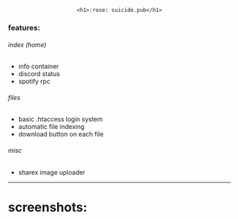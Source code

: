 <div align="center">

	<h1>:rose: suicide.pub</h1>
</div>

### features:
###### index (home)
* info container
* discord status
* spotify rpc
###### files
* basic .htaccess login system
* automatic file indexing
* download button on each file
###### misc
* sharex image uploader


------
screenshots:
======
<img title="index" src="https://user-images.githubusercontent.com/114261164/213054479-b9c54d3a-e1f9-46bd-90ca-ab43d68c42e6.png" alt="" data-align="center">
<img title="files" src="https://user-images.githubusercontent.com/114261164/213054769-3b0bbd6f-4b15-483a-ba75-27bb65ddc9f4.png" alt="" data-align="center">
